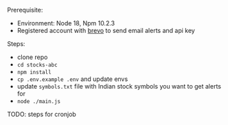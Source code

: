 Prerequisite:

- Environment: Node 18, Npm 10.2.3
- Registered account with [brevo](https://onboarding.brevo.com/account/register) to send email alerts and api key

Steps:

- clone repo
- `cd stocks-abc`
- `npm install`
- `cp .env.example .env` and update envs
- update `symbols.txt` file with Indian stock symbols you want to get alerts for
- `node ./main.js`

TODO:
steps for cronjob
